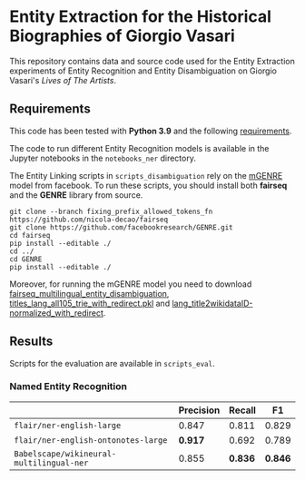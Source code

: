 # Entity Extraction for the Historical Biographies of Giorgio Vasari

This repository contains data and source code used for the Entity Extraction experiments of Entity Recognition and Entity Disambiguation on Giorgio Vasari's *Lives of The Artists*.

## Requirements

This code has been tested with **Python 3.9** and the following [requirements](requirements.txt).

The code to run different Entity Recognition models is available in the Jupyter notebooks in the `notebooks_ner` directory.

The Entity Linking scripts in `scripts_disambiguation` rely on the [mGENRE](https://github.com/facebookresearch/GENRE) model from facebook. To run these scripts, you should install both **fairseq** and the **GENRE** library from source.

```
git clone --branch fixing_prefix_allowed_tokens_fn https://github.com/nicola-decao/fairseq
git clone https://github.com/facebookresearch/GENRE.git 
cd fairseq
pip install --editable ./
cd ../
cd GENRE
pip install --editable ./
```

Moreover, for running the mGENRE model you need to download [fairseq_multilingual_entity_disambiguation](https://dl.fbaipublicfiles.com/GENRE/fairseq_multilingual_entity_disambiguation.tar.gz), [titles_lang_all105_trie_with_redirect.pkl](http://dl.fbaipublicfiles.com/GENRE/titles_lang_all105_trie_with_redirect.pkl) and [lang_title2wikidataID-normalized_with_redirect](https://dl.fbaipublicfiles.com/GENRE/lang_title2wikidataID-normalized_with_redirect.pkl).


## Results 

Scripts for the evaluation are available in `scripts_eval`. 

### Named Entity Recognition

|                 | Precision | Recall | F1 |
| --------------- | --------- | ------ | ----- |
| `flair/ner-english-large` | 0.847     | 0.811  | 0.829 |
| `flair/ner-english-ontonotes-large` | **0.917**     | 0.692  | 0.789 |
| `Babelscape/wikineural-multilingual-ner` | 0.855     | **0.836**  | **0.846** |